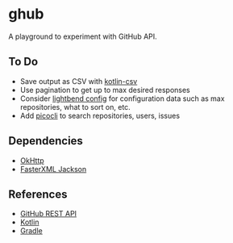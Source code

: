 # ghub

A playground to experiment with GitHub API.

## To Do
* Save output as CSV with [kotlin-csv](https://github.com/jsoizo/kotlin-csv)
* Use pagination to get up to max desired responses
* Consider [lightbend config](https://github.com/lightbend/config) for configuration data
such as max repositories, what to sort on, etc.
* Add [picocli](https://picocli.info/) to search repositories, users, issues

## Dependencies
* [OkHttp](https://square.github.io/okhttp/)
* [FasterXML Jackson](https://github.com/FasterXML/jackson)

## References
* [GitHub REST API](https://docs.github.com/en/rest?apiVersion=2022-11-28)
* [Kotlin](https://kotlinlang.org/)
* [Gradle](https://gradle.org/)
